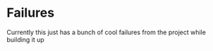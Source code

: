 # Failures

Currently this just has a bunch of cool failures from the project while building it up

